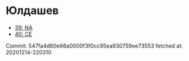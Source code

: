 # Юлдашев
- [39: NA](39.md)
- [40: CE](40.md)

Commit: 547fa4d60e66a0000f3f0cc95ea930759ee73553
 fetched at: 20201214-220310
